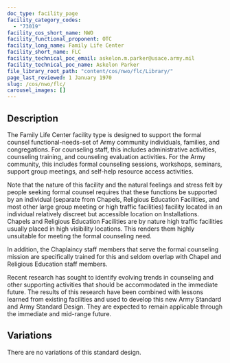 ```yaml
---
doc_type: facility_page
facility_category_codes:
  - "73019"
facility_cos_short_name: NWO
facility_functional_proponent: OTC
facility_long_name: Family Life Center
facility_short_name: FLC
facility_technical_poc_email: askelon.m.parker@usace.army.mil
facility_technical_poc_name: Askelon Parker
file_library_root_path: "content/cos/nwo/flc/Library/"
page_last_reviewed: 1 January 1970
slug: /cos/nwo/flc/
carousel_images: []
---
```


## Description

The Family Life Center facility type is designed to support the formal counsel functional-needs-set of Army community individuals, families, and congregations. For counseling staff, this includes administrative activities, counseling training, and counseling evaluation activities. For the Army community, this includes formal counseling sessions, workshops, seminars, support group meetings, and self-help resource access activities.

Note that the nature of this facility and the natural feelings and stress felt by people seeking formal counsel requires that these functions be supported by an individual (separate from Chapels, Religious Education Facilities, and most other large group meeting or high traffic facilities) facility located in an individual relatively discreet but accessible location on Installations. Chapels and Religious Education Facilities are by nature high traffic facilities usually placed in high visibility locations. This renders them highly unsuitable for meeting the formal counseling need.

In addition, the Chaplaincy staff members that serve the formal counseling mission are specifically trained for this and seldom overlap with Chapel and Religious Education staff members.

Recent research has sought to identify evolving trends in counseling and other supporting activities that should be accommodated in the immediate future. The results of this research have been combined with lessons learned from existing facilities and used to develop this new Army Standard and Army Standard Design. They are expected to remain applicable through the immediate and mid-range future.

## Variations

There are no variations of this standard design.
